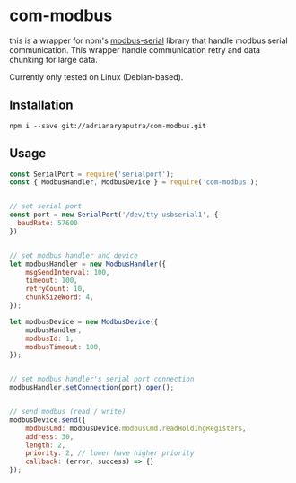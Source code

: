 # com-modbus
this is a wrapper for npm's [modbus-serial](https://www.npmjs.com/package/modbus-serial) library that handle modbus serial communication. This wrapper handle communication retry and data chunking for large data. 

Currently only tested on Linux (Debian-based).

## Installation
`npm i --save git://adrianaryaputra/com-modbus.git`

## Usage
```js
const SerialPort = require('serialport');
const { ModbusHandler, ModbusDevice } = require('com-modbus');


// set serial port
const port = new SerialPort('/dev/tty-usbserial1', {
  baudRate: 57600
})


// set modbus handler and device
let modbusHandler = new ModbusHandler({
    msgSendInterval: 100,
    timeout: 100,
    retryCount: 10,
    chunkSizeWord: 4,
});

let modbusDevice = new ModbusDevice({
    modbusHandler,
    modbusId: 1,
    modbusTimeout: 100,
});


// set modbus handler's serial port connection 
modbusHandler.setConnection(port).open();


// send modbus (read / write)
modbusDevice.send({
    modbusCmd: modbusDevice.modbusCmd.readHoldingRegisters, 
    address: 30,
    length: 2,
    priority: 2, // lower have higher priority
    callback: (error, success) => {}
});
```